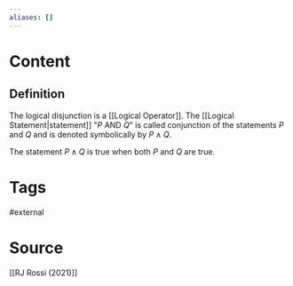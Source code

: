 ```yaml
---
aliases: []
---
```

# Content
## Definition
The logical disjunction is a [[Logical Operator]]. The [[Logical Statement|statement]] "$P$ AND $Q$" is called conjunction of the statements *P* and *Q* and is denoted symbolically by $P \wedge Q$.

 The statement  $P \wedge Q$ is true when both $P$ and $Q$ are true.
 
# Tags
#external 

# Source
[[RJ Rossi (2021)]]